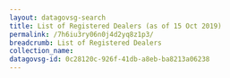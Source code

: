 ```yaml
---
layout: datagovsg-search
title: List of Registered Dealers (as of 15 Oct 2019)
permalink: /7h6iu3ry06n0j4d2yq8z1p3/
breadcrumb: List of Registered Dealers
collection_name: 
datagovsg-id: 0c28120c-926f-41db-a8eb-ba8213a06238
---
```

